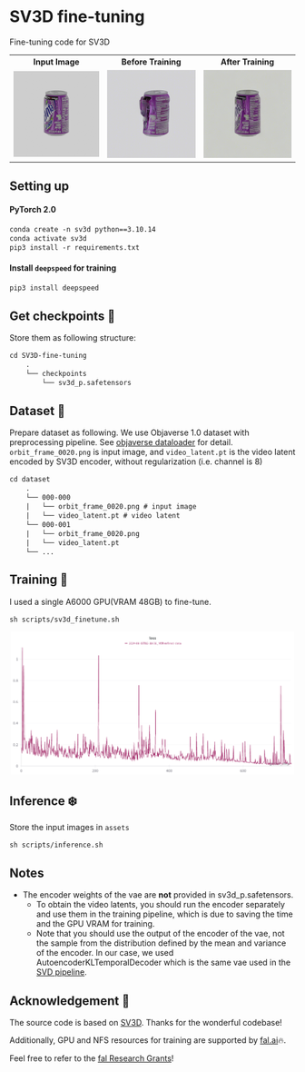 # SV3D fine-tuning
Fine-tuning code for SV3D

<table align=center>
  <tr>
    <th style="text-align:center;">Input Image</th>
    <th style="text-align:center;">Before Training</th>
    <th style="text-align:center;">After Training</th>
  </tr>
  <tr>
    <td style="text-align:center;"><img src="assets/fanta.png" alt="input image" width="200"/></td>
    <td style="text-align:center;"><img src="assets/before.gif" alt="Image 2" width="200"/></td>
    <td style="text-align:center;"><img src="assets/after.gif" alt="Image 3" width="200"/></td>
  </tr>
</table>

## Setting up

#### PyTorch 2.0

```shell
conda create -n sv3d python==3.10.14
conda activate sv3d
pip3 install -r requirements.txt
```

#### Install `deepspeed` for training
```shell
pip3 install deepspeed
```

## Get checkpoints 💾
Store them as following structure:
```
cd SV3D-fine-tuning
    .
    └── checkpoints
        └── sv3d_p.safetensors
```

## Dataset 📀
Prepare dataset as following.
We use Objaverse 1.0 dataset with preprocessing pipeline.
See [objaverse dataloader](https://github.com/briankwak810/objaverse_dataloader) for detail.
`orbit_frame_0020.png` is input image, and `video_latent.pt` is the video latent encoded by SV3D encoder, without regularization (i.e. channel is 8)
```
cd dataset
    .
    └── 000-000
    |   └── orbit_frame_0020.png # input image
    |   └── video_latent.pt # video latent
    └── 000-001
    |   └── orbit_frame_0020.png
    |   └── video_latent.pt
    └── ...
```


## Training 🚀
I used a single A6000 GPU(VRAM 48GB) to fine-tune.
```shell
sh scripts/sv3d_finetune.sh
```
<p align=center>
    <img src="assets/wandb.png" width=500>
</p>

## Inference ❄️
Store the input images in `assets`
```shell
sh scripts/inference.sh
```

## Notes
- The encoder weights of the vae are **not** provided in sv3d_p.safetensors.  
  - To obtain the video latents, you should run the encoder separately and use them in the training pipeline, which is due to saving the time and the GPU VRAM for training.  
  - Note that you should use the output of the encoder of the vae, not the sample from the distribution defined by the mean and variance of the encoder. In our case, we used AutoencoderKLTemporalDecoder which is the same vae used in the [SVD pipeline](https://huggingface.co/stabilityai/stable-video-diffusion-img2vid-xt-1-1).

## Acknowledgement 🤗
The source code is based on [SV3D](https://github.com/Stability-AI/generative-models).
Thanks for the wonderful codebase!

Additionally, GPU and NFS resources for training are supported by [fal.ai](fal.ai)🔥.

Feel free to refer to the [fal Research Grants](https://fal.ai/grants)!
